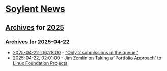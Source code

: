 # [Soylent News](../../../README.md)

## [Archives](../../index.md) for [2025](../index.md)

### [Archives](../../index.md) for [2025-04-22](index.md)

* [2025-04-22, 06:28:00](https://soylentnews.org/meta/article.pl?sid=25/04/22/0619254&from=rss) - [ \"Only 2 submissions in the queue.\"](https://soylentnews.org/meta/article.pl?sid=25/04/22/0619254&from=rss)
* [2025-04-22, 02:01:00](https://soylentnews.org/article.pl?sid=25/04/20/1820252&from=rss) - [Jim Zemlin on Taking a 'Portfolio Approach' to Linux Foundation Projects](https://soylentnews.org/article.pl?sid=25/04/20/1820252&from=rss)
